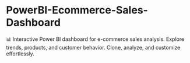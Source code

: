 # PowerBI-Ecommerce-Sales-Dashboard
 📊 Interactive Power BI dashboard for e-commerce sales analysis. Explore trends, products, and customer behavior. Clone, analyze, and customize effortlessly.
